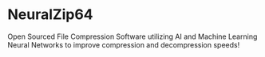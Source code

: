 # NeuralZip64
Open Sourced File Compression Software utilizing AI and Machine Learning Neural Networks to improve compression and decompression speeds!
